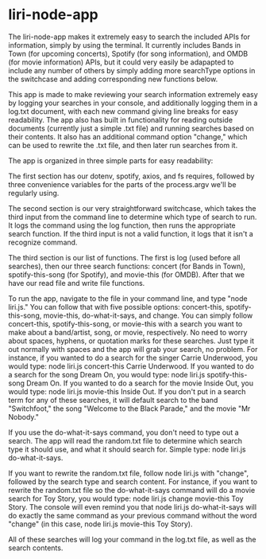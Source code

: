 # liri-node-app

<!-- Clearly state the problem the app is trying to solve (i.e. what is it doing and why) -->
The liri-node-app makes it extremely easy to search the included APIs for information, simply by using the terminal. It currently includes Bands in Town (for upcoming concerts), Spotify (for song information), and OMDB (for movie information) APIs, but it could very easily be adapapted to include any number of others by simply adding more searchType options in the switchcase and adding corresponding new functions below. 

This app is made to make reviewing your search information extremely easy by logging your searches in your console, and additionally logging them in a log.txt document, with each new command giving line breaks for easy readability. The app also has built in functionality for reading outside documents (currently just a simple .txt file) and running searches based on their contents. It also has an additional command option "change," which can be used to rewrite the .txt file, and then later run searches from it.


<!-- Give a high-level overview of how the app is organized -->

The app is organized in three simple parts for easy readability:

The first section has our dotenv, spotify, axios, and fs requires, followed by three convenience variables for the parts of the process.argv we'll be regularly using.

The second section is our very straightforward switchcase, which takes the third input from the command line to determine which type of search to run. It logs the command using the log function, then runs the appropriate search function. If the third input is not a valid function, it logs that it isn't a recognize command.

The third section is our list of functions. The first is log (used before all searches), then our three search functions: concert (for Bands in Town), spotify-this-song (for Spotify), and movie-this (for OMDB). After that we have our read file and write file functions.

<!-- Give start-to-finish instructions on how to run the app -->

To run the app, navigate to the file in your command line, and type "node liri.js." You can follow that with five possible options: concert-this, spotify-this-song, movie-this, do-what-it-says, and change. You can simply follow concert-this, spotify-this-song, or movie-this with a search you want to make about a band/artist, song, or movie, respectively. No need to worry about spaces, hyphens, or quotation marks for these searches. Just type it out normally with spaces and the app will grab your search, no problem. For instance, if you wanted to do a search for the singer Carrie Underwood, you would type: node liri.js concert-this Carrie Underwood. If you wanted to do a search for the song Dream On, you would type: node liri.js spotify-this-song Dream On. If you wanted to do a search for the movie Inside Out, you would type: node liri.js movie-this Inside Out. If you don't put in a search term for any of these searches, it will default search to the band "Switchfoot," the song "Welcome to the Black Parade," and the movie "Mr Nobody."

If you use the do-what-it-says command, you don't need to type out a search. The app will read the random.txt file to determine which search type it should use, and what it should search for. Simple type: node liri.js do-what-it-says.

If you want to rewrite the random.txt file, follow node liri.js with "change", followed by the search type and search content. For instance, if you want to rewrite the random.txt file so the do-what-it-says command will do a movie search for Toy Story, you would type: node liri.js change movie-this Toy Story. The console will even remind you that node liri.js do-what-it-says will do exactly the same command as your previous command without the word "change" (in this case, node liri.js movie-this Toy Story).

All of these searches will log your command in the log.txt file, as well as the search contents.

<!-- Include screenshots, gifs or videos of the app functioning -->



<!-- Contain a link to a deployed version of the app -->



<!-- Clearly list the technologies used in the app -->



<!-- State your role in the app development -->
